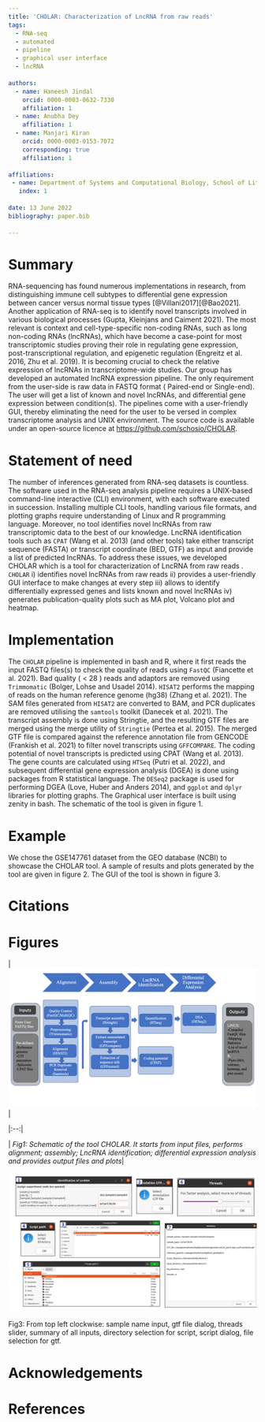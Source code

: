 ```yaml
---
title: 'CHOLAR: Characterization of LncRNA from raw reads'
tags:
  - RNA-seq
  - automated
  - pipeline
  - graphical user interface
  - lncRNA

authors:
  - name: Haneesh Jindal 
    orcid: 0000-0003-0632-7330
    affiliation: 1 
  - name: Anubha Dey
    affiliation: 1
  - name: Manjari Kiran
    orcid: 0000-0003-0153-7072
    corresponding: true
    affiliation: 1
    
affiliations:
 - name: Department of Systems and Computational Biology, School of Life Sciences, University of Hyderabad, India
   index: 1
   
date: 13 June 2022
bibliography: paper.bib

---
```


# Summary

RNA-sequencing has found numerous implementations in research, from distinguishing immune cell subtypes 
to differential gene expression between cancer versus normal tissue types [@Villani2017][@Bao2021].
Another application of RNA-seq is to identify novel transcripts involved in various biological processes
(Gupta, Kleinjans and Caiment 2021). The most relevant is context and cell-type-specific non-coding RNAs,
such as long non-coding RNAs (lncRNAs), which have become a case-point for most transcriptomic studies proving
their role in regulating gene expression, post-transcriptional regulation, and epigenetic regulation
(Engreitz et al. 2016, Zhu et al. 2019).
It is becoming crucial to check the relative expression of lncRNAs in transcriptome-wide studies. Our group
has developed an automated lncRNA expression pipeline. The only requirement from the user-side is raw data in
FASTQ format ( Paired-end or Single-end). The user will get a list of known and novel lncRNAs, and differential
gene expression between condition(s). The pipelines come with a user-friendly GUI, thereby eliminating the need
for the user to be versed in complex transcriptome analysis and UNIX environment.  The source code is available
under an open-source licence at https://github.com/schosio/CHOLAR.

# Statement of need

The number of inferences generated from RNA-seq datasets is countless. The software used in the RNA-seq analysis
pipeline requires a UNIX-based command-line interactive (CLI) environment, with each software executed in succession.
Installing multiple CLI tools, handling various file formats, and plotting graphs require understanding of Linux and
R programming language. Moreover, no tool identifies novel lncRNAs from raw transcriptomic data to the best of our
knowledge. LncRNA identification tools such as `CPAT` (Wang et al. 2013) (and other tools) take either transcript
sequence (FASTA) or transcript coordinate (BED, GTF) as input and provide a list of predicted lncRNAs.
To address these issues, we developed CHOLAR which is a tool for characterization of LncRNA from raw reads .
`CHOLAR` i) identifies novel lncRNAs from raw reads ii) provides a user-friendly GUI interface to make changes
at every step iii) allows to identify differentially expressed genes and lists known and novel lncRNAs iv) generates
publication-quality plots such as MA plot, Volcano plot and heatmap.

# Implementation

The `CHOLAR` pipeline is implemented in bash and R, where it first reads the input FASTQ files(s) to check the
quality of reads using `FastQC` (Fiancette et al. 2021). Bad quality ( < 28 ) reads and adaptors are removed using
`Trimmomatic` (Bolger, Lohse and Usadel 2014). `HISAT2` performs the mapping of reads on the human reference genome
(hg38) (Zhang et al. 2021). The SAM files generated from `HISAT2` are converted to BAM, and PCR duplicates are removed
utilising the `samtools` toolkit (Danecek et al. 2021). 
The transcript assembly is done using Stringtie, and the resulting GTF files are merged using the merge utility of
`Stringtie` (Pertea et al. 2015). The merged GTF file is compared against the reference annotation file from GENCODE
(Frankish et al. 2021) to filter novel transcripts using `GFFCOMPARE`. The coding potential of novel transcripts is
predicted using CPAT (Wang et al. 2013). The gene counts are calculated using `HTSeq` (Putri et al. 2022), and subsequent
differential gene expression analysis (DGEA) is done using packages from R statistical language. 
The `DESeq2` package is used for performing DGEA (Love, Huber and Anders 2014), and `ggplot` and `dplyr` libraries for
plotting graphs. The Graphical user interface is built using zenity in bash. The schematic of the tool is given in figure 1.

# Example

We chose the GSE147761 dataset from the GEO database (NCBI) to showcase the CHOLAR tool. A sample of results and plots 
generated by the tool are given in figure 2. The GUI of the tool is shown in figure 3.

# Citations

# Figures

| ![fig1.png](fig1.png) |

|:--:|

| <i>Fig1: Schematic of the tool CHOLAR. It starts from input files, performs alignment; assembly; LncRNA identification; differential expression analysis and provides output files and plots</i>|



![](fig3.png)

Fig3: From top left clockwise: sample name input, gtf file dialog, threads slider, summary of all inputs, directory selection for script, script dialog, file selection for gtf.

# Acknowledgements

# References
